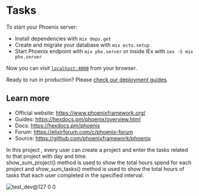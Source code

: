 # Tasks

To start your Phoenix server:

  * Install dependencies with `mix deps.get`
  * Create and migrate your database with `mix ecto.setup`
  * Start Phoenix endpoint with `mix phx.server` or inside IEx with `iex -S mix phx.server`

Now you can visit [`localhost:4000`](http://localhost:4000) from your browser.

Ready to run in production? Please [check our deployment guides](https://hexdocs.pm/phoenix/deployment.html).

## Learn more

  * Official website: https://www.phoenixframework.org/
  * Guides: https://hexdocs.pm/phoenix/overview.html
  * Docs: https://hexdocs.pm/phoenix
  * Forum: https://elixirforum.com/c/phoenix-forum
  * Source: https://github.com/phoenixframework/phoenix



In this project , every user can create a project and enter the tasks related to that project with day and time.   
show_sum_project() method is used to show the total hours spend for each project and show_sum_tasks() method is used to show the total hours of tasks that each user completed in the specified interval.


  ![test_dev@127 0 0](https://user-images.githubusercontent.com/87109025/200560774-cdce74e3-12f1-4b60-b90a-4fd729de054f.png)
